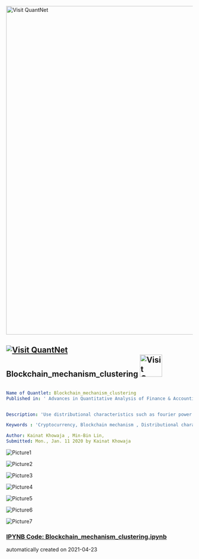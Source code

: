 [<img src="https://github.com/QuantLet/Styleguide-and-FAQ/blob/master/pictures/banner.png" width="888" alt="Visit QuantNet">](http://quantlet.de/)

## [<img src="https://github.com/QuantLet/Styleguide-and-FAQ/blob/master/pictures/qloqo.png" alt="Visit QuantNet">](http://quantlet.de/) **Blockchain_mechanism_clustering** [<img src="https://github.com/QuantLet/Styleguide-and-FAQ/blob/master/pictures/QN2.png" width="60" alt="Visit QuantNet 2.0">](http://quantlet.de/)

```yaml

Name of Quantlet: Blockchain_mechanism_clustering
Published in: ' Advances in Quantitative Analysis of Finance & Accounting (AQAFA)'


Description: 'Use distributional characteristics such as fourier power spectrum, moments, quantiles, global we optimums, as well as the measures for long term dependencies, risk and noise to summarise the information from crypto time series and conduct clustering via spectral clustering'

Keywords : 'Cryptocurrency, Blockchain mechanism , Distributional characteristics, Clustering, Box plot'

Author: Kainat Khowaja , Min-Bin Lin,
Submitted: Mon., Jan. 11 2020 by Kainat Khowaja


```

![Picture1](Block_size_charateristics_2d.png)

![Picture2](Block_size_charateristics_3d.png)

![Picture3](Block_time_charateristics_2d.png)

![Picture4](Block_time_charateristics_3d.png)

![Picture5](price.png)

![Picture6](price_charateristics_2d.png)

![Picture7](price_charateristics_3d.png)

### [IPYNB Code: Blockchain_mechanism_clustering.ipynb](Blockchain_mechanism_clustering.ipynb)


automatically created on 2021-04-23